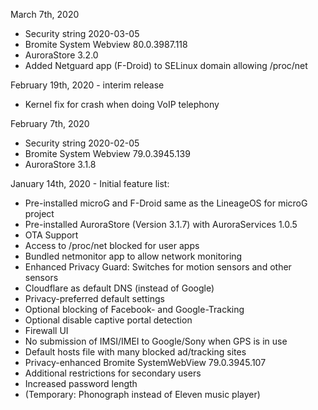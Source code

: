 March 7th, 2020

- Security string 2020-03-05
- Bromite System Webview 80.0.3987.118
- AuroraStore 3.2.0
- Added Netguard app (F-Droid) to SELinux domain allowing /proc/net


February 19th, 2020 - interim release

- Kernel fix for crash when doing VoIP telephony


February 7th, 2020

- Security string 2020-02-05
- Bromite System Webview 79.0.3945.139
- AuroraStore 3.1.8


January 14th, 2020 - Initial feature list:

- Pre-installed microG and F-Droid same as the LineageOS for microG project
- Pre-installed AuroraStore (Version 3.1.7) with AuroraServices 1.0.5
- OTA Support
- Access to /proc/net blocked for user apps
- Bundled netmonitor app to allow network monitoring
- Enhanced Privacy Guard: Switches for motion sensors and other sensors
- Cloudflare as default DNS (instead of Google)
- Privacy-preferred default settings
- Optional blocking of Facebook- and Google-Tracking
- Optional disable captive portal detection
- Firewall UI
- No submission of IMSI/IMEI to Google/Sony when GPS is in use
- Default hosts file with many blocked ad/tracking sites
- Privacy-enhanced Bromite SystemWebView 79.0.3945.107
- Additional restrictions for secondary users
- Increased password length
- (Temporary: Phonograph instead of Eleven music player)

